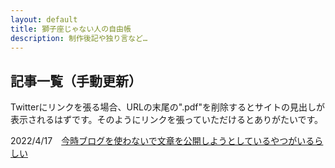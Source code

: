 ```yaml
---
layout: default
title: 獅子座じゃない人の自由帳
description: 制作後記や独り言など…
---
```


## 記事一覧（手動更新）

<p>Twitterにリンクを張る場合、URLの末尾の".pdf"を削除するとサイトの見出しが表示されるはずです。そのようにリンクを張っていただけるとありがたいです。</p>
<p>2022/4/17　<a href="https://notleonian.github.io/blog/20220400.pdf">今時ブログを使わないで文章を公開しようとしているやつがいるらしい</a></p>
